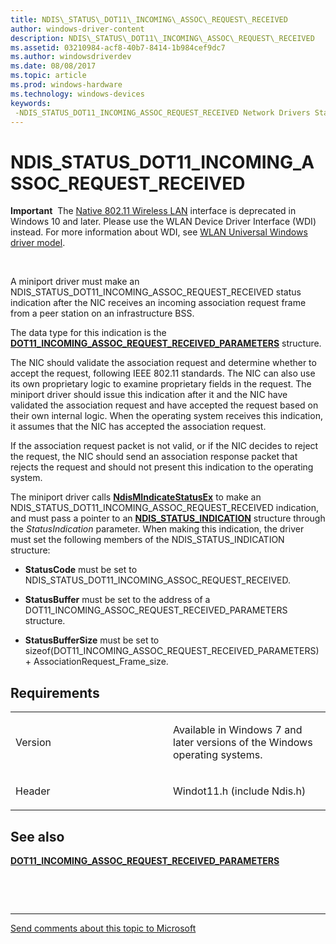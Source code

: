 ```yaml
---
title: NDIS\_STATUS\_DOT11\_INCOMING\_ASSOC\_REQUEST\_RECEIVED
author: windows-driver-content
description: NDIS\_STATUS\_DOT11\_INCOMING\_ASSOC\_REQUEST\_RECEIVED
ms.assetid: 03210984-acf8-40b7-8414-1b984cef9dc7
ms.author: windowsdriverdev
ms.date: 08/08/2017
ms.topic: article
ms.prod: windows-hardware
ms.technology: windows-devices
keywords: 
 -NDIS_STATUS_DOT11_INCOMING_ASSOC_REQUEST_RECEIVED Network Drivers Starting with Windows Vista
---
```


# NDIS\_STATUS\_DOT11\_INCOMING\_ASSOC\_REQUEST\_RECEIVED


**Important**  The [Native 802.11 Wireless LAN](https://msdn.microsoft.com/library/windows/hardware/ff560690) interface is deprecated in Windows 10 and later. Please use the WLAN Device Driver Interface (WDI) instead. For more information about WDI, see [WLAN Universal Windows driver model](https://msdn.microsoft.com/library/windows/hardware/dn897672).

 

A miniport driver must make an NDIS\_STATUS\_DOT11\_INCOMING\_ASSOC\_REQUEST\_RECEIVED status indication after the NIC receives an incoming association request frame from a peer station on an infrastructure BSS.

The data type for this indication is the [**DOT11\_INCOMING\_ASSOC\_REQUEST\_RECEIVED\_PARAMETERS**](https://msdn.microsoft.com/library/windows/hardware/ff548655) structure.

The NIC should validate the association request and determine whether to accept the request, following IEEE 802.11 standards. The NIC can also use its own proprietary logic to examine proprietary fields in the request. The miniport driver should issue this indication after it and the NIC have validated the association request and have accepted the request based on their own internal logic. When the operating system receives this indication, it assumes that the NIC has accepted the association request.

If the association request packet is not valid, or if the NIC decides to reject the request, the NIC should send an association response packet that rejects the request and should not present this indication to the operating system.

The miniport driver calls [**NdisMIndicateStatusEx**](https://msdn.microsoft.com/library/windows/hardware/ff563600) to make an NDIS\_STATUS\_DOT11\_INCOMING\_ASSOC\_REQUEST\_RECEIVED indication, and must pass a pointer to an [**NDIS\_STATUS\_INDICATION**](https://msdn.microsoft.com/library/windows/hardware/ff567373) structure through the *StatusIndication* parameter. When making this indication, the driver must set the following members of the NDIS\_STATUS\_INDICATION structure:

-   **StatusCode** must be set to NDIS\_STATUS\_DOT11\_INCOMING\_ASSOC\_REQUEST\_RECEIVED.

-   **StatusBuffer** must be set to the address of a DOT11\_INCOMING\_ASSOC\_REQUEST\_RECEIVED\_PARAMETERS structure.

-   **StatusBufferSize** must be set to sizeof(DOT11\_INCOMING\_ASSOC\_REQUEST\_RECEIVED\_PARAMETERS) + AssociationRequest\_Frame\_size.

Requirements
------------

<table>
<colgroup>
<col width="50%" />
<col width="50%" />
</colgroup>
<tbody>
<tr class="odd">
<td><p>Version</p></td>
<td><p>Available in Windows 7 and later versions of the Windows operating systems.</p></td>
</tr>
<tr class="even">
<td><p>Header</p></td>
<td>Windot11.h (include Ndis.h)</td>
</tr>
</tbody>
</table>

## See also


[**DOT11\_INCOMING\_ASSOC\_REQUEST\_RECEIVED\_PARAMETERS**](https://msdn.microsoft.com/library/windows/hardware/ff548655)

 

 


--------------------
[Send comments about this topic to Microsoft](mailto:wsddocfb@microsoft.com?subject=Documentation%20feedback%20%5Bnetvista\netvista%5D:%20NDIS_STATUS_DOT11_INCOMING_ASSOC_REQUEST_RECEIVED%20%20RELEASE:%20%288/8/2017%29&body=%0A%0APRIVACY%20STATEMENT%0A%0AWe%20use%20your%20feedback%20to%20improve%20the%20documentation.%20We%20don't%20use%20your%20email%20address%20for%20any%20other%20purpose,%20and%20we'll%20remove%20your%20email%20address%20from%20our%20system%20after%20the%20issue%20that%20you're%20reporting%20is%20fixed.%20While%20we're%20working%20to%20fix%20this%20issue,%20we%20might%20send%20you%20an%20email%20message%20to%20ask%20for%20more%20info.%20Later,%20we%20might%20also%20send%20you%20an%20email%20message%20to%20let%20you%20know%20that%20we've%20addressed%20your%20feedback.%0A%0AFor%20more%20info%20about%20Microsoft's%20privacy%20policy,%20see%20http://privacy.microsoft.com/default.aspx. "Send comments about this topic to Microsoft")


